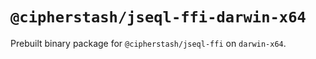 # `@cipherstash/jseql-ffi-darwin-x64`

Prebuilt binary package for `@cipherstash/jseql-ffi` on `darwin-x64`.
